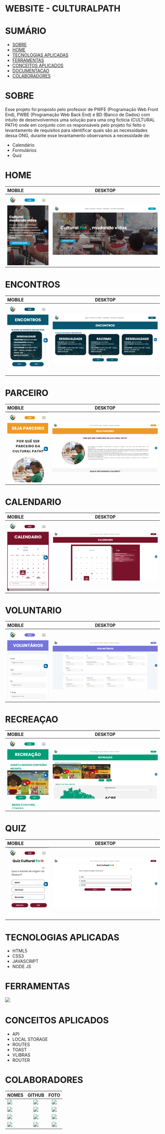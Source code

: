 # WEBSITE - CULTURALPATH

<div>   
<h1>SUMÁRIO</h1>

- [SOBRE](#sobre)
- [HOME](#home)
- [TECNOLOGIAS APLICADAS](#tecnologias-aplicadas)
- [FERRAMENTAS](#ferramentas)
- [CONCEITOS APLICADOS](#conceitos-aplicados)
- [DOCUMENTACAO](#documentacao)
- [COLABORADORES](#colaboradores)

</div>

<h1>SOBRE</h1>

Esse projeto foi proposto pelo professor de PWFE (Programação Web Front End), PWBE (Programação Web Back End) e BD (Banco de Dados) com intuito de desenvolvermos uma solução para uma ong ficticia (CULTURAL PATH) onde em conjunto com os responsáveis pelo projeto foi feito o levantamento de requisitos para identificar quais são as necessidades dessa ONG, durante esse levantamento observamos a necessidade de: 

- Calendário
- Formulários
- Quiz

# HOME
| MOBILE                                     |             DESKTOP             |
| :----------------------------------------- | :-----------------------------: |
| <a href="#"><img heigth="400" src="./img/readme/home-mobile.png"/></a> | <a href="#"><img heigth="400" src="./img/readme/home-desktop.png"  /></a> |
# ENCONTROS
| MOBILE                                     |             DESKTOP             |
| :----------------------------------------- | :-----------------------------: |
| <a href="#"><img heigth="400" src="./img/readme/encontros-mobile.png"/></a> | <a href="#"><img heigth="400" src="./img/readme/encontros-desktop.png"  /></a> |

# PARCEIRO
| MOBILE                                     |             DESKTOP             |
| :----------------------------------------- | :-----------------------------: |
| <a href="#"><img heigth="400" src="./img/readme/parceiro-mobile.png"/></a> | <a href="#"><img heigth="400" src="./img/readme/parceiro-desktop.png"  /></a> |
# CALENDARIO
| MOBILE                                     |             DESKTOP             |
| :----------------------------------------- | :-----------------------------: |
| <a href="#"><img heigth="400" src="./img/readme/calendario-mobile.png"/></a> | <a href="#"><img heigth="400" src="./img/readme/calendario-desktop.png"  /></a> |
# VOLUNTARIO
| MOBILE                                     |             DESKTOP             |
| :----------------------------------------- | :-----------------------------: |
| <a href="#"><img heigth="400" src="./img/readme/voluntarios-mobile.png"/></a> | <a href="#"><img heigth="400" src="./img/readme/voluntarios-desktop.png"  /></a> |
# RECREAÇAO
| MOBILE                                     |             DESKTOP             |
| :----------------------------------------- | :-----------------------------: |
| <a href="#"><img heigth="400" src="./img/readme/recreacao-mobile.png"/></a> | <a href="#"><img heigth="400" src="./img/readme/recreacao-desktop.png"  /></a> |
# QUIZ
| MOBILE                                     |             DESKTOP             |
| :----------------------------------------- | :-----------------------------: |
| <a href="#"><img heigth="400" src="./img/readme/quiz-mobile.png"/></a> | <a href="#"><img heigth="400" src="./img/readme/quiz-desktop.png"  /></a> |


   <h1>TECNOLOGIAS APLICADAS</h1>

<div>

- HTML5
- CSS3
- JAVASCRIPT
- NODE JS

</div>

<h1>FERRAMENTAS</h1> 
       <a href="https://skillicons.dev">
      <img src="https://skillicons.dev/icons?i=vscode,github,git,firebase,&theme=dark" />
    </a>
    
<h1>CONCEITOS APLICADOS</h1>   
<div>

- API
- LOCAL STORAGE
- ROUTES
- TOAST
- VLIBRAS
- ROUTER



</div>
   <h1>COLABORADORES</h1>

| NOMES                                                                                                                                                                                      |                                                     GITHUB                                                      |                                       FOTO                                       |
| :----------------------------------------------------------------------------------------------------------------------------------------------------------------------------------------- | :-------------------------------------------------------------------------------------------------------------: | :------------------------------------------------------------------------------: |
| <a href="https://github.com/VINICIUSNUNES137"><img src="https://img.shields.io/badge/DESENVOLVEDOR-VINICIUS%20NUNES-informational?style=for-the-badge&logo=appveyorlabelColor=FF00FF"></a> | <a href="https://github.com/VINICIUSNUNES137"><img src="https://skillicons.dev/icons?i=github&theme=dark"/></a> | <img src="https://avatars.githubusercontent.com/u/90266473?v=4" height="50"></a> |
| <a href="https://github.com/Cotilen"><img src="https://img.shields.io/badge/DESENVOLVEDOR-CLEITON%20CRUZ-informational?style=for-the-badge&logo=appveyorlabelColor=FF00FF"></a>      | <a href="https://github.com/Cotilen"><img src="https://skillicons.dev/icons?i=github&theme=dark"/></a> | <img src="https://avatars.githubusercontent.com/u/109962577?v=4" height="50"></a> |
| <a href="https://github.com/Kaue-code30"><img src="https://img.shields.io/badge/DESENVOLVEDOR-KAUE%20LIMA%20-informational?style=for-the-badge&logo=appveyorlabelColor=FF00FF"></a>      | <a href="https://github.com/Kaue-code30"><img src="https://skillicons.dev/icons?i=github&theme=dark"/></a> | <img src="https://avatars.githubusercontent.com/u/109984995?v=4" height="50"></a> |
| <a href="https://github.com/Ma7hs"><img src="https://img.shields.io/badge/DESENVOLVEDOR-MATHEUS%20SIQUEIRA%20-informational?style=for-the-badge&logo=appveyorlabelColor=FF00FF"></a>      | <a href="https://github.com/Ma7hs"><img src="https://skillicons.dev/icons?i=github&theme=dark"/></a> | <img src="https://avatars.githubusercontent.com/u/87048682?v=4" height="50"></a> |